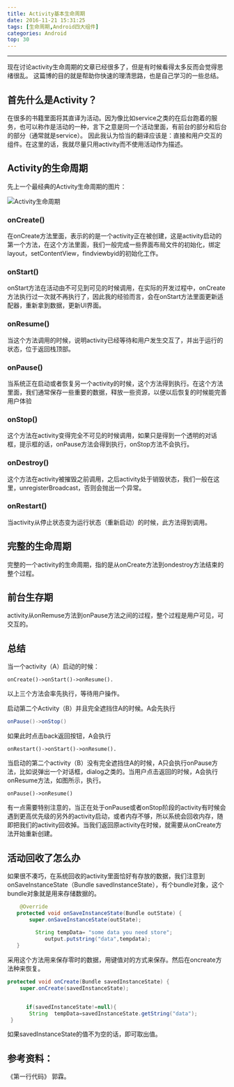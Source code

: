 ```yaml
---
title: Activity基本生命周期
date: 2016-11-21 15:31:25
tags: [生命周期,Android四大组件]
categories: Android
top: 30
---
```


---
现在讨论activity生命周期的文章已经很多了，但是有时候看得太多反而会觉得思绪很乱。
这篇博的目的就是帮助你快速的理清思路，也是自己学习的一些总结。
<!--more-->



## 首先什么是Activity？
在很多的书籍里面将其直译为活动。因为像比如service之类的在后台跑着的服务，也可以称作是活动的一种，言下之意是同一个活动里面，有前台的部分和后台的部分（通常就是service）。
因此我认为恰当的翻译应该是：直接和用户交互的组件。在这里的话，我就尽量只用activity而不使用活动作为描述。

## Activity的生命周期
先上一个最经典的Activity生命周期的图片：

![Activity生命周期](http://ogtmd8elu.bkt.clouddn.com/activity_lifecycle-min.png)

### onCreate()
在onCreate方法里面，表示的的是一个activity正在被创建，这是activity启动的第一个方法，在这个方法里面，我们一般完成一些界面布局文件的初始化，绑定layout，setContentView，findviewbyid的初始化工作。

### onStart()
onStart方法在活动由不可见到可见的时候调用，在实际的开发过程中，onCreate方法执行过一次就不再执行了，因此我的经验而言，会在onStart方法里面更新适配器，重新拿到数据，更新UI界面。

### onResume()
当这个方法调用的时候，说明activity已经等待和用户发生交互了，并出于运行的状态，位于返回栈顶部。

### onPause()
当系统正在启动或者恢复另一个activity的时候，这个方法得到执行。在这个方法里面，我们通常保存一些重要的数据，释放一些资源，以便以后恢复的时候能完善用户体验

### onStop()
这个方法在activity变得完全不可见的时候调用，如果只是得到一个透明的对话框，提示框的话，onPause方法会得到执行，onStop方法不会执行。

### onDestroy()
这个方法在activity被摧毁之前调用，之后activity处于销毁状态，我们一般在这里，unregisterBroadcast，否则会抛出一个异常。

### onRestart()
当activity从停止状态变为运行状态（重新启动）的时候，此方法得到调用。

## 完整的生命周期
完整的一个activity的生命周期，指的是从onCreate方法到ondestroy方法结束的整个过程。

## 前台生存期
activity从onRemuse方法到onPause方法之间的过程，整个过程是用户可见，可交互的。

## 总结
当一个activity（A）启动的时候：

    onCreate()->onStart()->onResume().
以上三个方法会率先执行，等待用户操作。

启动第二个Activity（B）并且完全遮挡住A的时候。A会先执行
```java
onPause()->onStop()
```
如果此时点击back返回按钮，A会执行
```
onRestart()->onStart()->onResume().
```

当启动的第二个activity（B）没有完全遮挡住A的时候，A只会执行onPause方法，比如说弹出一个对话框，dialog之类的。当用户点击返回的时候，A会执行onResume方法，如图所示，执行。
```
onPause()->onResume()
```

有一点需要特别注意的，当正在处于onPause或者onStop阶段的activity有时候会遇到更高优先级的另外的activity启动，或者内存不够，所以系统会回收内存，随即把我们的activity回收掉。当我们返回原activity在时候，就需要从onCreate方法开始重新创建。

## 活动回收了怎么办

如果很不凑巧，在系统回收的activity里面恰好有存放的数据，我们注意到onSaveInstanceState（Bundle savedInstanceState），有个bundle对象，这个bundle对象就是用来存储数据的。
```java
    @Override
   protected void onSaveInstanceState(Bundle outState) {
       super.onSaveInstanceState(outState);
   
         String tempData= "some data you need store";
            output.putstring("data",tempdata);
   }
```

采用这个方法用来保存零时的数据，用键值对的方式来保存。然后在oncreate方法种来恢复。
```java
protected void onCreate(Bundle savedInstanceState) {
    super.onCreate(savedInstanceState);


      if(savedInstanceState!=null){
       String  tempData=savedInstanceState.getString("data");
 }
```
如果savedInstanceState的值不为空的话，即可取出值。


## 参考资料：
《第一行代码》 郭霖。
